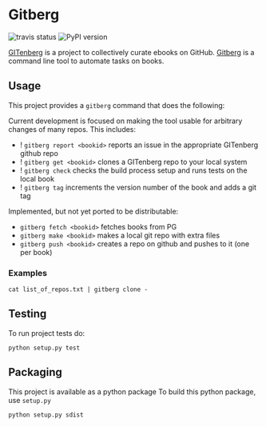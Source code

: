 # Gitberg
![travis status](https://img.shields.io/travis/gitenberg-dev/gitberg.svg)
![PyPI version](https://img.shields.io/pypi/v/gitberg.svg)

[GITenberg](gitenberg.org) is a project to collectively curate ebooks on GitHub.
[Gitberg](https://github.com/gitenberg-dev/gitberg) is a command line tool to automate tasks on books.


## Usage

This project provides a `gitberg` command that does the following:

Current development is focused on making the tool usable for arbitrary changes of many repos.
This includes:

+ ! `gitberg report <bookid>` reports an issue in the appropriate GITenberg github repo
+ ! `gitberg get <bookid>` clones a GITenberg repo to your local system
+ ! `gitberg check` checks the build process setup and runs tests on the local book
+ ! `gitberg tag` increments the version number of the book and adds a git tag


Implemented, but not yet ported to be distributable:

+ `gitberg fetch <bookid>` fetches books from PG
+ `gitberg make <bookid>` makes a local git repo with extra files
+ `gitberg push <bookid>` creates a repo on github and pushes to it (one per book)

### Examples

```
cat list_of_repos.txt | gitberg clone -

```

## Testing

To run project tests do:

    python setup.py test


## Packaging

This project is available as a python package
To build this python package, use `setup.py`

    python setup.py sdist

